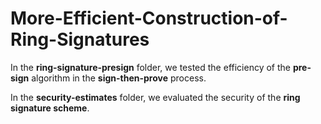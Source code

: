# More-Efficient-Construction-of-Ring-Signatures

In the **ring-signature-presign** folder, we tested the efficiency of the **pre-sign** algorithm in the **sign-then-prove** process.

In the **security-estimates** folder, we evaluated the security of the **ring signature scheme**.